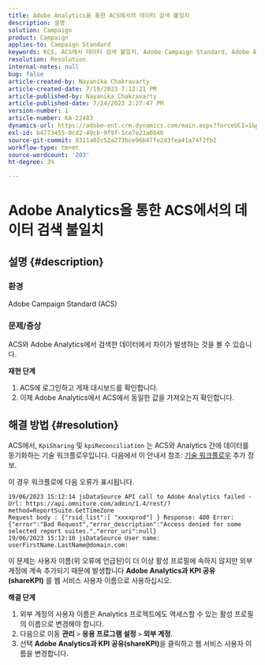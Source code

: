 ```yaml
---
title: Adobe Analytics을 통한 ACS에서의 데이터 검색 불일치
description: 설명
solution: Campaign
product: Campaign
applies-to: Campaign Standard
keywords: KCS, ACS에서 데이터 검색 불일치, Adobe Campaign Standard, Adobe Analytics, Adobe Analytics과 KPI 공유
resolution: Resolution
internal-notes: null
bug: false
article-created-by: Nayanika Chakravarty
article-created-date: 7/19/2023 7:12:21 PM
article-published-by: Nayanika Chakravarty
article-published-date: 7/24/2023 2:27:47 PM
version-number: 1
article-number: KA-22483
dynamics-url: https://adobe-ent.crm.dynamics.com/main.aspx?forceUCI=1&pagetype=entityrecord&etn=knowledgearticle&id=f3f9052e-6826-ee11-9966-6045bd006c82
exl-id: b4773455-0cd2-49cb-9f9f-1ce7e21a0b46
source-git-commit: 0311a02c52a273bce96b47fe2d3fea41a74f2fb2
workflow-type: tm+mt
source-wordcount: '203'
ht-degree: 3%

---
```


# Adobe Analytics을 통한 ACS에서의 데이터 검색 불일치

## 설명 {#description}


### 환경

Adobe Campaign Standard (ACS)

### 문제/증상

ACS와 Adobe Analytics에서 검색한 데이터에서 차이가 발생하는 것을 볼 수 있습니다.

<b>재현 단계</b>

1. ACS에 로그인하고 게재 대시보드를 확인합니다.
2. 이제 Adobe Analytics에서 ACS에서 동일한 값을 가져오는지 확인합니다.



## 해결 방법 {#resolution}


ACS에서, `KpiSharing` 및 `kpiReconciliation` 는 ACS와 Analytics 간에 데이터를 동기화하는 기술 워크플로우입니다. 다음에서 이 안내서 참조: [기술 워크플로우](https://experienceleague.adobe.com/docs/campaign-standard/using/administrating/application-settings/technical-workflows.html?lang=en) 추가 정보.

이 경우 워크플로에 다음 오류가 표시됩니다.


```
19/06/2023 15:12:14 jsDataSource API call to Adobe Analytics failed - Url: https://api.omniture.com/admin/1.4/rest/?method=ReportSuite.GetTimeZone
Request body : {"rsid_list":[ "xxxxprod"] } Response: 400 Error: {"error":"Bad Request","error_description":"Access denied for some selected report suites.","error_uri":null}
19/06/2023 15:12:10 jsDataSource User name: userFirstName.LastName@domain.com:
```


이 문제는 사용자 이름(위 오류에 언급된)이 더 이상 활성 프로필에 속하지 않지만 외부 계정에 계속 추가되기 때문에 발생합니다 <b>Adobe Analytics과 KPI 공유(shareKPI)</b> 를 웹 서비스 사용자 이름으로 사용하십시오.

<b>해결 단계</b>

1. 외부 계정의 사용자 이름은 Analytics 프로젝트에도 액세스할 수 있는 활성 프로필의 이름으로 변경해야 합니다.
2. 다음으로 이동 <b>관리</b> `>`  <b>응용 프로그램 설정</b> `>`  <b>외부 계정</b>.
3. 선택 <b>Adobe Analytics과 KPI 공유(shareKPI)</b>을 클릭하고 웹 서비스 사용자 이름을 변경합니다.

